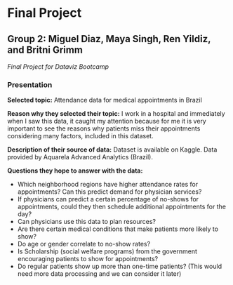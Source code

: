# Final Project
## Group 2: Miguel Diaz, Maya Singh, Ren Yildiz, and Britni Grimm
*Final Project for Dataviz Bootcamp*


### Presentation
**Selected topic:** Attendance data for medical appointments in Brazil

**Reason why they selected their topic:** 
I work in a hospital and immediately when I saw this data, it caught my attention because for me it is very important to see the reasons why patients miss their appointments considering many factors, included in this dataset.

**Description of their source of data:** Dataset is available on Kaggle. Data provided by Aquarela Advanced Analytics (Brazil).

**Questions they hope to answer with the data:**
- Which neighborhood regions have higher attendance rates for appointments? Can this predict demand for physician services?
- If physicians can predict a certain percentage of no-shows for appointments, could they then schedule additional appointments for the day?
- Can physicians use this data to plan resources?
- Are there certain medical conditions that make patients more likely to show?
- Do age or gender correlate to no-show rates?
- Is Scholarship (social welfare programs) from the government encouraging patients to show for appointments?
- Do regular patients show up more than one-time patients? (This would need more data processing and we can consider it later)
